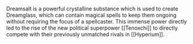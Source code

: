 Dreamsalt is a powerful crystalline substance which is used to create Dreamglass, which can contain magical spells to keep them ongoing without requiring the focus of a spellcaster. This immense power directly led to the rise of the new political superpower [[Tenoxchi]] to directly compete with their previously unmatched rivals in [[Hyperium]].